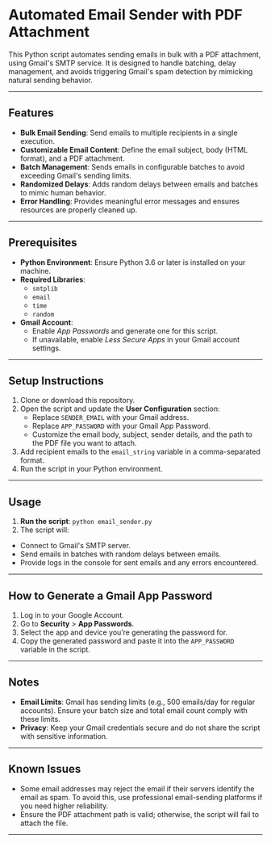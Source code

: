 # Automated Email Sender with PDF Attachment

This Python script automates sending emails in bulk with a PDF attachment, using Gmail's SMTP service. It is designed to handle batching, delay management, and avoids triggering Gmail's spam detection by mimicking natural sending behavior.

---

## Features

- **Bulk Email Sending**: Send emails to multiple recipients in a single execution.
- **Customizable Email Content**: Define the email subject, body (HTML format), and a PDF attachment.
- **Batch Management**: Sends emails in configurable batches to avoid exceeding Gmail's sending limits.
- **Randomized Delays**: Adds random delays between emails and batches to mimic human behavior.
- **Error Handling**: Provides meaningful error messages and ensures resources are properly cleaned up.

---

## Prerequisites

- **Python Environment**: Ensure Python 3.6 or later is installed on your machine.
- **Required Libraries**:
  - `smtplib`
  - `email`
  - `time`
  - `random`
- **Gmail Account**:
  - Enable *App Passwords* and generate one for this script.
  - If unavailable, enable *Less Secure Apps* in your Gmail account settings.

---

## Setup Instructions

1. Clone or download this repository.
2. Open the script and update the **User Configuration** section:
   - Replace `SENDER_EMAIL` with your Gmail address.
   - Replace `APP_PASSWORD` with your Gmail App Password.
   - Customize the email body, subject, sender details, and the path to the PDF file you want to attach.
3. Add recipient emails to the `email_string` variable in a comma-separated format.
4. Run the script in your Python environment.

---

## Usage

1. **Run the script**:
```python email_sender.py```
2. The script will:
- Connect to Gmail's SMTP server.
- Send emails in batches with random delays between emails.
- Provide logs in the console for sent emails and any errors encountered.

---

## How to Generate a Gmail App Password

1. Log in to your Google Account.
2. Go to **Security** > **App Passwords**.
3. Select the app and device you’re generating the password for.
4. Copy the generated password and paste it into the `APP_PASSWORD` variable in the script.

---

## Notes

- **Email Limits**: Gmail has sending limits (e.g., 500 emails/day for regular accounts). Ensure your batch size and total email count comply with these limits.
- **Privacy**: Keep your Gmail credentials secure and do not share the script with sensitive information.

---

## Known Issues

- Some email addresses may reject the email if their servers identify the email as spam. To avoid this, use professional email-sending platforms if you need higher reliability.
- Ensure the PDF attachment path is valid; otherwise, the script will fail to attach the file.

---

